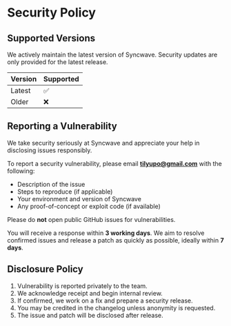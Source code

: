 # Security Policy

## Supported Versions

We actively maintain the latest version of Syncwave. Security updates are only provided for the latest release.

| Version | Supported |
| ------- | --------- |
| Latest  | ✅        |
| Older   | ❌        |

## Reporting a Vulnerability

We take security seriously at Syncwave and appreciate your help in disclosing issues responsibly.

To report a security vulnerability, please email **tilyupo@gmail.com** with the following:

- Description of the issue
- Steps to reproduce (if applicable)
- Your environment and version of Syncwave
- Any proof-of-concept or exploit code (if available)

Please do **not** open public GitHub issues for vulnerabilities.

You will receive a response within **3 working days**. We aim to resolve confirmed issues and release a patch as quickly as possible, ideally within **7 days**.

## Disclosure Policy

1. Vulnerability is reported privately to the team.
2. We acknowledge receipt and begin internal review.
3. If confirmed, we work on a fix and prepare a security release.
4. You may be credited in the changelog unless anonymity is requested.
5. The issue and patch will be disclosed after release.
